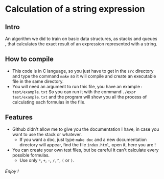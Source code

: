 # Calculation of a string expression

Intro
-----
An algorithm we did to train on basic data structures, as stacks and queues
, that calculates the exact result of an expression represented with a string.

How to compile
--------------
- This code is in C language, so you just have to get in the `src` directory and type the command `make` so it will compile
and create an executable file in the same directory. 
- You will need an argument to run this file, you have an example : `test/example.txt`
So you can run it with the command `./expr test/example.txt`
and the program will show you all the process of calculating each formulas in the file.

Features
--------
- Github didn't allow me to give you the documentation I have, in case you want to use the stack or whatever.
	- If you want a doc, just type `make doc` and a new documentation directory will appear, find the file `index.html`, open it, here you are !
- You can create your own test files, but be careful it can't calculate every possible formulas.
	- Use only `*`, `+`, `-`, `/`, `^`, `(` or `)`.

###### Enjoy !
